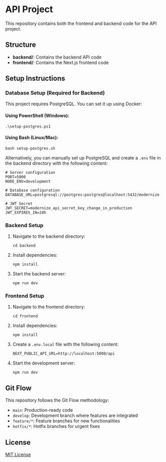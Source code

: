 # API Project

This repository contains both the frontend and backend code for the API project.

## Structure

- **backend/**: Contains the backend API code
- **frontend/**: Contains the Next.js frontend code

## Setup Instructions

### Database Setup (Required for Backend)

This project requires PostgreSQL. You can set it up using Docker:

#### Using PowerShell (Windows):
```
.\setup-postgres.ps1
```

#### Using Bash (Linux/Mac):
```
bash setup-postgres.sh
```

Alternatively, you can manually set up PostgreSQL and create a `.env` file in the backend directory with the following content:
```
# Server configuration
PORT=5000
NODE_ENV=development

# Database configuration
DATABASE_URL=postgresql://postgres:postgres@localhost:5432/modernize

# JWT Secret
JWT_SECRET=modernize_api_secret_key_change_in_production
JWT_EXPIRES_IN=24h
```

### Backend Setup

1. Navigate to the backend directory:
   ```
   cd backend
   ```

2. Install dependencies:
   ```
   npm install
   ```

3. Start the backend server:
   ```
   npm run dev
   ```

### Frontend Setup

1. Navigate to the frontend directory:
   ```
   cd frontend
   ```

2. Install dependencies:
   ```
   npm install
   ```

3. Create a `.env.local` file with the following content:
   ```
   NEXT_PUBLIC_API_URL=http://localhost:5000/api
   ```

4. Start the development server:
   ```
   npm run dev
   ```

## Git Flow

This repository follows the Git Flow methodology:

- `main`: Production-ready code
- `develop`: Development branch where features are integrated
- `feature/*`: Feature branches for new functionalities
- `hotfix/*`: Hotfix branches for urgent fixes

## License

[MIT License](LICENSE) 